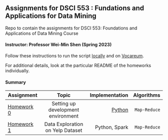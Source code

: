 ## Assignments for DSCI 553 : Fundations and Applications for Data Mining ##
Repo to contain the assignments for DSCI 553: Foundations and Applications of Data Mining Course

#### Instructor: Professor Wei-Min Shen (Spring 2023)

Follow these instructions to run the script [locally](homework-assignment-0/README.md#to-run-the-files-locally-perform-the-following-steps) and on [Vocareum](homework-assignment-0/README.md#to-run-the-programs-on-vocareum-terminal-the-following-steps-are-needed).

For additional details, look at the particular README of the homeworks individually.

#### Summary ####

| Assignment                          |                  Topic                   |                                Implementation |       Algorithms |
|-------------------------------------|:----------------------------------------:|----------------------------------------------:|-----------------:|
| [Homework 0](homework-assignment-0) | Setting up development <br/> environment | [Python](homework-assignment-0/word_count.py) | ```Map-Reduce``` |
| [Homework 1](homework-assignment-1) |   Data Exploration<br/>on Yelp Dataset   |                                 Python, Spark | ```Map-Reduce``` |


